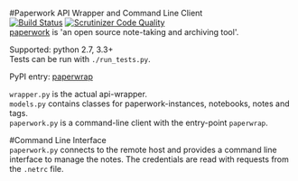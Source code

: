 #Paperwork API Wrapper and Command Line Client  
[![Build Status](https://travis-ci.org/ntnn/paperwork.py.svg?branch=master)](https://travis-ci.org/ntnn/paperwork.py)
[![Scrutinizer Code Quality](https://scrutinizer-ci.com/g/ntnn/paperwork.py/badges/quality-score.png?b=master)](https://scrutinizer-ci.com/g/ntnn/paperwork.py/?branch=master)  
[paperwork](https://github.com/twostairs/paperwork) is 'an open source note-taking and archiving tool'.

Supported: python 2.7, 3.3+  
Tests can be run with `./run_tests.py`.

PyPI entry: [paperwrap](https://pypi.python.org/pypi/paperwrap/) 

`wrapper.py` is the actual api-wrapper.  
`models.py` contains classes for paperwork-instances, notebooks, notes and tags.  
`paperwork.py` is a command-line client with the entry-point `paperwrap`.

#Command Line Interface  
`paperwork.py` connects to the remote host and provides a command line interface to manage the notes. 
The credentials are read with requests from the `.netrc` file. 

